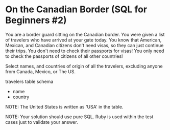 # On the Canadian Border (SQL for Beginners #2)

You are a border guard sitting on the Canadian border. You were given a list of travelers who have arrived at your gate today. You know that American, Mexican, and Canadian citizens don't need visas, so they can just continue their trips. You don't need to check their passports for visas! You only need to check the passports of citizens of all other countries!

Select names, and countries of origin of all the travelers, excluding anyone from Canada, Mexico, or The US.

travelers table schema

* name
* country

NOTE: The United States is written as 'USA' in the table.

NOTE: Your solution should use pure SQL. Ruby is used within the test cases just to validate your answer.
